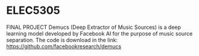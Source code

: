 # ELEC5305
  FINAL PROJECT
  Demucs (Deep Extractor of Music Sources) is a deep learning model developed by Facebook AI for the purpose of music source separation. 
  The code is download in the link: 
  https://github.com/facebookresearch/demucs
